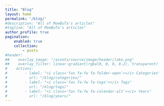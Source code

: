 ```yaml
---
title: "Blog"
layout: home
permalink: '/blog/'
#description: "All of MoeBuTa's articles"
#tagline: "All of MoeBuTa's articles"
author_profile: true
pagination:
    enabled: true
    collection:
        - posts
#header:
##    overlay_image: "/assets/source/image/header/lake.png"
##    overlay_filter: linear-gradient(rgba(0, 0, 0, 0.2), transparent)
#    actions:
#        - label: "<i class='fas fa-fw fa-folder-open'></i> Categories"
#          url: "/blog/categories/"
#        - label: "<i class='fas fa-fw fa-tags'></i> Tags"
#          url: "/blog/tags/"
#        - label: "<i class='fas fa-fw fa-calendar-alt'></i> Years"
#          url: "/blog/years/"
---
```



